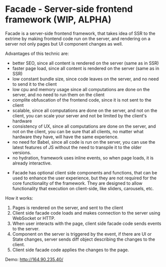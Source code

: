 # Facade - Server-side frontend framework (WIP, ALPHA)

Facade is a server-side frontend framework, that takes idea of SSR to the extrime by making frontend code run on the server, and rendering on a server not only pages but UI component changes as well.

Advantages of this technic are:
 - better SEO, since all content is rendered on the server (same as in SSR)
 - faster page load, since all content is rendered on the server (same as in SSR)
 - low constant bundle size, since code leaves on the server, and no need to send it to the client
 - low cpu and memory usage since all computations are done on the server, and no need to run them on the client
 - complite obfuscation of the frontend code, since it is not sent to the client
 - scalable, since all computations are done on the server, and not on the client, you can scale your server and not be limited by the client's hardware
 - consistency of UX, since all computations are done on the server, and not on the client, you can be sure that all clients, no matter what hardware they have, will have the same experience.
 - no need for Babel, since all code is run on the server, you can use the latest features of JS without the need to transpile it to the older versions.
 - no hydration, framework uses inline events, so when page loads, it is already interactive.

* Facade has optional client side components and functions, that can be used to enhance the user experience, but they are not required for the core functionality of the framework. They are designed to allow functionality that execution on client-side, like sliders, carousels, etc.

How it works:
1. Pages is rendered on the server, and sent to the client
2. Client side facade code loads and makes connection to the server using WebSocket or HTTP.
3. When user interacts with the page, client side facade code sends events to the server.
4. Component on the server is triggered by the event, if there are UI or State changes, server sends diff object describing the changes to the client.
5. Client side facade code applies the changes to the page.

Demo: http://164.90.235.40/
